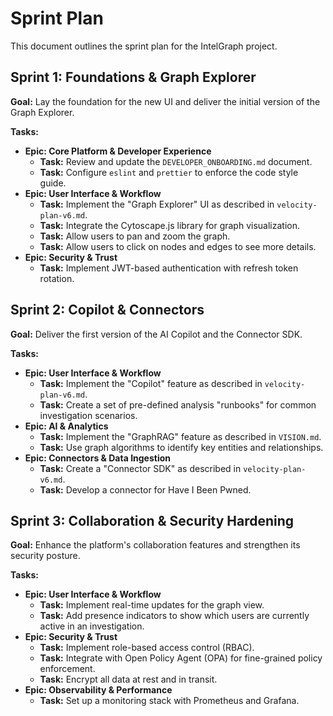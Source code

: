 
# Sprint Plan

This document outlines the sprint plan for the IntelGraph project.

## Sprint 1: Foundations & Graph Explorer

**Goal:** Lay the foundation for the new UI and deliver the initial version of the Graph Explorer.

**Tasks:**

*   **Epic: Core Platform & Developer Experience**
    *   **Task:** Review and update the `DEVELOPER_ONBOARDING.md` document.
    *   **Task:** Configure `eslint` and `prettier` to enforce the code style guide.
*   **Epic: User Interface & Workflow**
    *   **Task:** Implement the "Graph Explorer" UI as described in `velocity-plan-v6.md`.
    *   **Task:** Integrate the Cytoscape.js library for graph visualization.
    *   **Task:** Allow users to pan and zoom the graph.
    *   **Task:** Allow users to click on nodes and edges to see more details.
*   **Epic: Security & Trust**
    *   **Task:** Implement JWT-based authentication with refresh token rotation.

## Sprint 2: Copilot & Connectors

**Goal:** Deliver the first version of the AI Copilot and the Connector SDK.

**Tasks:**

*   **Epic: User Interface & Workflow**
    *   **Task:** Implement the "Copilot" feature as described in `velocity-plan-v6.md`.
    *   **Task:** Create a set of pre-defined analysis "runbooks" for common investigation scenarios.
*   **Epic: AI & Analytics**
    *   **Task:** Implement the "GraphRAG" feature as described in `VISION.md`.
    *   **Task:** Use graph algorithms to identify key entities and relationships.
*   **Epic: Connectors & Data Ingestion**
    *   **Task:** Create a "Connector SDK" as described in `velocity-plan-v6.md`.
    *   **Task:** Develop a connector for Have I Been Pwned.

## Sprint 3: Collaboration & Security Hardening

**Goal:** Enhance the platform's collaboration features and strengthen its security posture.

**Tasks:**

*   **Epic: User Interface & Workflow**
    *   **Task:** Implement real-time updates for the graph view.
    *   **Task:** Add presence indicators to show which users are currently active in an investigation.
*   **Epic: Security & Trust**
    *   **Task:** Implement role-based access control (RBAC).
    *   **Task:** Integrate with Open Policy Agent (OPA) for fine-grained policy enforcement.
    *   **Task:** Encrypt all data at rest and in transit.
*   **Epic: Observability & Performance**
    *   **Task:** Set up a monitoring stack with Prometheus and Grafana.
